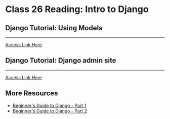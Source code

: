 # Class 26 Reading: Intro to Django

## Django Tutorial: Using Models

___
[Access Link Here](https://developer.mozilla.org/en-US/docs/Learn/Server-side/Django/Models)



## Django Tutorial: Django admin site

___
[Access Link Here](https://developer.mozilla.org/en-US/docs/Learn/Server-side/Django/Admin_site)

## More Resources  

- [Beginner's Guide to Django - Part 1](https://simpleisbetterthancomplex.com/series/2017/09/04/a-complete-beginners-guide-to-django-part-1.html)
- [Beginner's Guide to Django - Part 2](https://simpleisbetterthancomplex.com/series/2017/09/11/a-complete-beginners-guide-to-django-part-2.html)  

